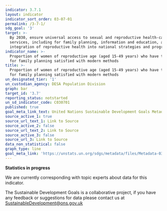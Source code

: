 ```yaml
---
indicator: 3.7.1
layout: indicator
indicator_sort_order: 03-07-01
permalink: /3-7-1/
sdg_goal: '3'
target: >-
  By 2030, ensure universal access to sexual and reproductive health-care
  services, including for family planning, information and education, and the
  integration of reproductive health into national strategies and programmes
indicator_name: >-
  Proportion of women of reproductive age (aged 15-49 years) who have their need
  for family planning satisfied with modern methods
title: >-
  Proportion of women of reproductive age (aged 15-49 years) who have their need
  for family planning satisfied with modern methods
un_designated_tier: '1'
un_custodian_agency: DESA Population Division
graph: bar
target_id: '3.7'
reporting_status: notstarted
un_sd_indicator_code: C030701
published: true
goal_meta_link_text: United Nations Sustainable Development Goals Metadata (pdf 865kB)
source_active_1: true
source_url_text_1: Link to Source
source_active_2: false
source_url_text_2: Link to Source
source_active_3: false
source_url_3: Link to Source
data_non_statistical: false
graph_type: line
goal_meta_link: 'https://unstats.un.org/sdgs/metadata/files/Metadata-03-07-01.pdf'
---
```

**Statistics in progress**

We are currently corresponding with topic experts about data for this indicator. 

The Sustainable Development Goals is a collaborative project, if you have any feedback or suggestions for data please contact us at <SustainableDevelopment@ons.gov.uk>
